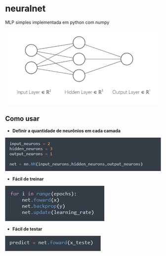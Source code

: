 # neuralnet
MLP simples implementada em python com numpy

![Estrutura da rede](https://github.com/ConradoLuiz/neuralnet/blob/master/assets/estrutura-nn.jpg)

## Como usar

  - **Definir a quantidade de neurônios em cada camada**
  
  ![Codigo 1](https://github.com/ConradoLuiz/neuralnet/blob/master/assets/codigo1.jpg)
  
  - **Fácil de treinar**
  
  ![Codigo 2](https://github.com/ConradoLuiz/neuralnet/blob/master/assets/codigo2.jpg)
  
  - **Fácil de testar**
  
  ![Codigo 3](https://github.com/ConradoLuiz/neuralnet/blob/master/assets/codigo3.jpg)




